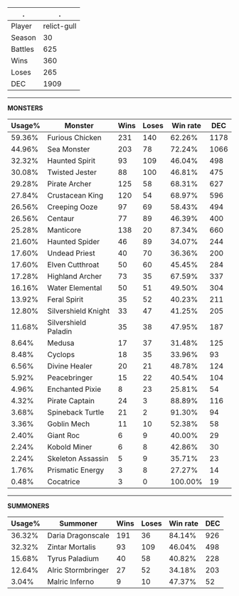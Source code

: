 .|.
|-|-
Player|relict-gull
Season|30
Battles|625
Wins|360
Loses|265
DEC|1909

---
**MONSTERS**

Usage%|Monster|Wins|Loses|Win rate|DEC|
-|-|-|-|-|-|
59.36%|Furious Chicken|231|140|62.26%|1178|
44.96%|Sea Monster|203|78|72.24%|1066|
32.32%|Haunted Spirit|93|109|46.04%|498|
30.08%|Twisted Jester|88|100|46.81%|475|
29.28%|Pirate Archer|125|58|68.31%|627|
27.84%|Crustacean King|120|54|68.97%|596|
26.56%|Creeping Ooze|97|69|58.43%|494|
26.56%|Centaur|77|89|46.39%|400|
25.28%|Manticore|138|20|87.34%|660|
21.60%|Haunted Spider|46|89|34.07%|244|
17.60%|Undead Priest|40|70|36.36%|200|
17.60%|Elven Cutthroat|50|60|45.45%|284|
17.28%|Highland Archer|73|35|67.59%|337|
16.16%|Water Elemental|50|51|49.50%|304|
13.92%|Feral Spirit|35|52|40.23%|211|
12.80%|Silvershield Knight|33|47|41.25%|205|
11.68%|Silvershield Paladin|35|38|47.95%|187|
8.64%|Medusa|17|37|31.48%|125|
8.48%|Cyclops|18|35|33.96%|93|
6.56%|Divine Healer|20|21|48.78%|124|
5.92%|Peacebringer|15|22|40.54%|104|
4.96%|Enchanted Pixie|8|23|25.81%|54|
4.32%|Pirate Captain|24|3|88.89%|116|
3.68%|Spineback Turtle|21|2|91.30%|94|
3.36%|Goblin Mech|11|10|52.38%|58|
2.40%|Giant Roc|6|9|40.00%|29|
2.24%|Kobold Miner|6|8|42.86%|30|
2.24%|Skeleton Assassin|5|9|35.71%|23|
1.76%|Prismatic Energy|3|8|27.27%|14|
0.48%|Cocatrice|3|0|100.00%|19|

---
**SUMMONERS**

Usage%|Summoner|Wins|Loses|Win rate|DEC|
-|-|-|-|-|-|
36.32%|Daria Dragonscale|191|36|84.14%|926|
32.32%|Zintar Mortalis|93|109|46.04%|498|
15.68%|Tyrus Paladium|40|58|40.82%|228|
12.64%|Alric Stormbringer|27|52|34.18%|203|
3.04%|Malric Inferno|9|10|47.37%|52|
